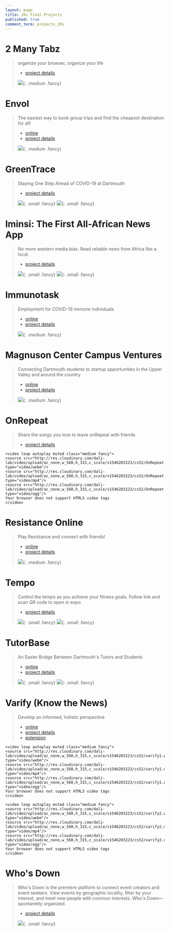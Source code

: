 ```yaml
---
layout: page
title: 20s Final Projects
published: true
comment_term: projects_20s
---
```






# 2 Many Tabz #

> organize your browser, organize your life
>
> * [project details](https://www.notion.so/dalilab/2ManyTabz-4997a52397df4faead35b37f49a506c1)
>
> ![](img/projects_20s/2manytabz1.gif){: .medium .fancy}
>

# Envol #

> The easiest way to book group trips and find the cheapest destination for all!
>
> * [online](http://envol.surge.sh/)
> * [project details](https://www.notion.so/dalilab/envol-802bf32e18f24f728ec396ded6dd20b8)
>
> ![](img/projects_20s/envol.png){: .medium .fancy}
>

# GreenTrace #

> Staying One Step Ahead of COVID-19 at Dartmouth
>
> * [project details](https://www.notion.so/dalilab/GreenTrace-c611f42d72824f94aa5818d9d6d272a8)
>
> ![](img/projects_20s/greentrace1.png){: .small .fancy}
> ![](img/projects_20s/greentrace2.gif){: .small .fancy}
>

# Iminsi: The First All-African News App #

> No more western media bias. Read reliable news from Africa like a local.
>
> * [project details](https://www.notion.so/dalilab/Iminsi-The-First-All-African-News-App-3a0c68a6c8b8490fb5644751f4f1e53b)
>
> ![](img/projects_20s/iminsi1.gif){: .small .fancy}
> ![](img/projects_20s/iminsi2.png){: .small .fancy}
>

# Immunotask #

> Employment for COVID-19 immune individuals
>
> * [online](https://immunotask.surge.sh/)
> * [project details](https://www.notion.so/dalilab/Immunotask-28954e286a4e41dc99ba51a24e675e2b)
>
> ![](img/projects_20s/immunotask.gif){: .medium .fancy}
>

# Magnuson Center Campus Ventures #

> Connecting Dartmouth students to startup opportunities in the Upper Valley and around the country
>
> * [online](http://cs52-mcv.surge.sh/)
> * [project details](https://www.notion.so/dalilab/Magnuson-Center-Campus-Ventures-fa075140aad647b491b6d1e452b45f6d)
>
> ![](img/projects_20s/mccv.gif){: .medium .fancy}
>

# OnRepeat #

> Share the songs you love to leave onRepeat with friends
>
> * [project details](https://www.notion.so/dalilab/onRepeat-9d30f047b85c4802a8ff84308f050ca8)
>
> <div class="blockquote-style">
    <video loop autoplay muted class="medium fancy">
    <source src="http://res.cloudinary.com/dali-lab/video/upload/ac_none,w_560,h_315,c_scale/v1546203223/cs52/OnRepeat.webm" type="video/webm"/>
    <source src="http://res.cloudinary.com/dali-lab/video/upload/ac_none,w_560,h_315,c_scale/v1546203223/cs52/OnRepeat.mp4" type="video/mp4"/>
    <source src="http://res.cloudinary.com/dali-lab/video/upload/ac_none,w_560,h_315,c_scale/v1546203223/cs52/OnRepeat.ogv" type="video/ogg"/>
    Your browser does not support HTML5 video tags
    </video>
> </div>
>

# Resistance Online #

> Play Resistance and connect with friends!
>
> * [online](http://cs52-online-multiplayer-game.surge.sh/)
> * [project details](https://www.notion.so/dalilab/Resistance-Online-2bfedc64debc4813b1f63abc345702c7)
>
> ![](img/projects_20s/resistance-online.gif){: .medium .fancy}
>

# Tempo #

> Control the tempo as you achieve your fitness goals. Follow link and scan QR code to open in expo
>
> * [project details](https://www.notion.so/dalilab/Tempo-1c2c9aba143944bdaaf2f8d64d8b8410)
>
> ![](img/projects_20s/tempo1.gif){: .small .fancy}
> ![](img/projects_20s/tempo2.png){: .small .fancy}
>

# TutorBase #

> An Easier Bridge Between Dartmouth's Tutors and Students
>
> * [online](https://tutorbase.surge.sh/)
> * [project details](https://www.notion.so/dalilab/TutorBase-244dd896400449db887dc85bf925dea9)
>
> ![](img/projects_20s/tutorbase1.gif){: .small .fancy}
> ![](img/projects_20s/tutorbase2.gif){: .small .fancy}
>

# Varify (Know the News) #

> Develop an informed, holistic perspective
>
> * [online](http://knowthenews.surge.sh/)
> * [project details](https://www.notion.so/dalilab/Varify-Know-the-News-3b4ac5f636c846b58dc280e07bab9e1c)
> * [extension](https://chrome.google.com/webstore/detail/denggifplbggoleagckomiilhcoeofka/publish-accepted?authuser=0&hl=en)
>
> <div class="blockquote-style">
    <video loop autoplay muted class="medium fancy">
    <source src="http://res.cloudinary.com/dali-lab/video/upload/ac_none,w_560,h_315,c_scale/v1546203223/cs52/varify1.webm" type="video/webm"/>
    <source src="http://res.cloudinary.com/dali-lab/video/upload/ac_none,w_560,h_315,c_scale/v1546203223/cs52/varify1.mp4" type="video/mp4"/>
    <source src="http://res.cloudinary.com/dali-lab/video/upload/ac_none,w_560,h_315,c_scale/v1546203223/cs52/varify1.ogv" type="video/ogg"/>
    Your browser does not support HTML5 video tags
    </video>
> </div>
> <div class="blockquote-style">
    <video loop autoplay muted class="medium fancy">
    <source src="http://res.cloudinary.com/dali-lab/video/upload/ac_none,w_560,h_315,c_scale/v1546203223/cs52/varify2.webm" type="video/webm"/>
    <source src="http://res.cloudinary.com/dali-lab/video/upload/ac_none,w_560,h_315,c_scale/v1546203223/cs52/varify2.mp4" type="video/mp4"/>
    <source src="http://res.cloudinary.com/dali-lab/video/upload/ac_none,w_560,h_315,c_scale/v1546203223/cs52/varify2.ogv" type="video/ogg"/>
    Your browser does not support HTML5 video tags
    </video>
> </div>
>

# Who's Down #

> Who's Down is the premiere platform to connect event creators and event seekers. View events by geographic locality, filter by your interest, and meet new people with common interests. Who's Down— spontaneity organized.
>
> * [project details](https://www.notion.so/dalilab/Who-s-Down-b56e4cca93f64a4cbaf9f034b1cd0fdd)
>
> ![](img/projects_20s/whosdown.gif){: .small .fancy}
>



